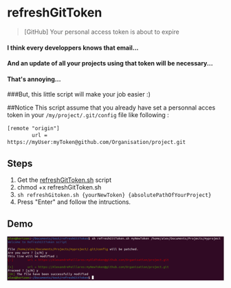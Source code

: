 # refreshGitToken

>[GitHub] Your personal access token is about to expire

#### I think every developpers knows that email...
#### And an update of all your projects using that token will be necessary...
#### That's annoying...
###But, this little script will make your job easier :)

##Notice
This script assume that you already have set a personnal acces token in your `/my/project/.git/config` file like following :

```
[remote "origin"]
        url = https://myUser:myToken@github.com/Organisation/project.git
```

## Steps

1. Get the [refreshGitToken.sh](refreshGitToken.sh) script 
2. chmod +x refreshGitToken.sh
3. `sh refreshGitoken.sh {yourNewToken} {absolutePathOfYourProject}`
4. Press "Enter" and follow the intructions.

## Demo

![Alt text](img/refreshGitToken.png "Capture")